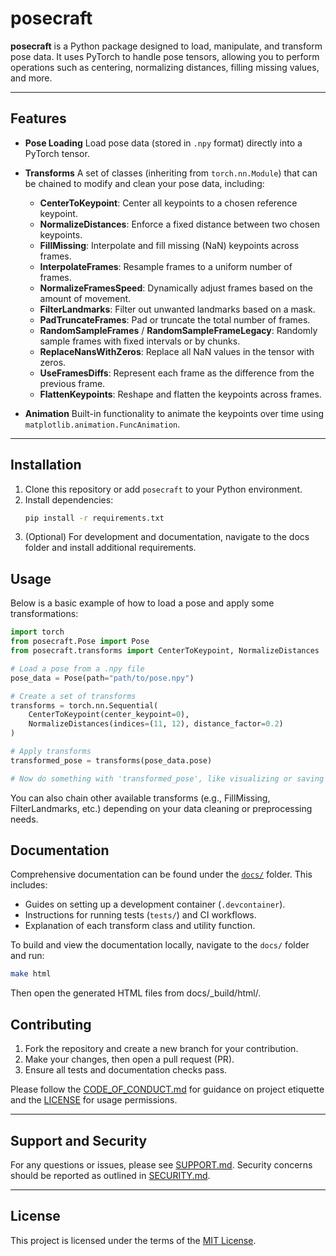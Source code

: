 # posecraft

**posecraft** is a Python package designed to load, manipulate, and transform pose data. It uses PyTorch to handle pose tensors, allowing you to perform operations such as centering, normalizing distances, filling missing values, and more.

---

## Features

- **Pose Loading**
  Load pose data (stored in `.npy` format) directly into a PyTorch tensor.

- **Transforms**
  A set of classes (inheriting from `torch.nn.Module`) that can be chained to modify and clean your pose data, including:
  - **CenterToKeypoint**: Center all keypoints to a chosen reference keypoint.
  - **NormalizeDistances**: Enforce a fixed distance between two chosen keypoints.
  - **FillMissing**: Interpolate and fill missing (NaN) keypoints across frames.
  - **InterpolateFrames**: Resample frames to a uniform number of frames.
  - **NormalizeFramesSpeed**: Dynamically adjust frames based on the amount of movement.
  - **FilterLandmarks**: Filter out unwanted landmarks based on a mask.
  - **PadTruncateFrames**: Pad or truncate the total number of frames.
  - **RandomSampleFrames** / **RandomSampleFrameLegacy**: Randomly sample frames with fixed intervals or by chunks.
  - **ReplaceNansWithZeros**: Replace all NaN values in the tensor with zeros.
  - **UseFramesDiffs**: Represent each frame as the difference from the previous frame.
  - **FlattenKeypoints**: Reshape and flatten the keypoints across frames.

- **Animation**
  Built-in functionality to animate the keypoints over time using `matplotlib.animation.FuncAnimation`.

---

## Installation

1. Clone this repository or add `posecraft` to your Python environment.
2. Install dependencies:
   ```bash
   pip install -r requirements.txt
   ```
3. (Optional) For development and documentation, navigate to the docs folder and install additional requirements.

## Usage

Below is a basic example of how to load a pose and apply some transformations:

```python
import torch
from posecraft.Pose import Pose
from posecraft.transforms import CenterToKeypoint, NormalizeDistances

# Load a pose from a .npy file
pose_data = Pose(path="path/to/pose.npy")

# Create a set of transforms
transforms = torch.nn.Sequential(
    CenterToKeypoint(center_keypoint=0),
    NormalizeDistances(indices=(11, 12), distance_factor=0.2)
)

# Apply transforms
transformed_pose = transforms(pose_data.pose)

# Now do something with 'transformed_pose', like visualizing or saving
```

You can also chain other available transforms (e.g., FillMissing, FilterLandmarks, etc.) depending on your data cleaning or preprocessing needs.

## Documentation

Comprehensive documentation can be found under the [`docs/`](docs/) folder. This includes:

- Guides on setting up a development container (`.devcontainer`).
- Instructions for running tests (`tests/`) and CI workflows.
- Explanation of each transform class and utility function.

To build and view the documentation locally, navigate to the `docs/` folder and run:

```bash
make html
```

Then open the generated HTML files from docs/_build/html/.

## Contributing

1. Fork the repository and create a new branch for your contribution.
2. Make your changes, then open a pull request (PR).
3. Ensure all tests and documentation checks pass.

Please follow the [CODE_OF_CONDUCT.md](CODE_OF_CONDUCT.md) for guidance on project etiquette and the [LICENSE](LICENSE) for usage permissions.

---

## Support and Security

For any questions or issues, please see [SUPPORT.md](SUPPORT.md).
Security concerns should be reported as outlined in [SECURITY.md](SECURITY.md).

---

## License

This project is licensed under the terms of the [MIT License](LICENSE).

